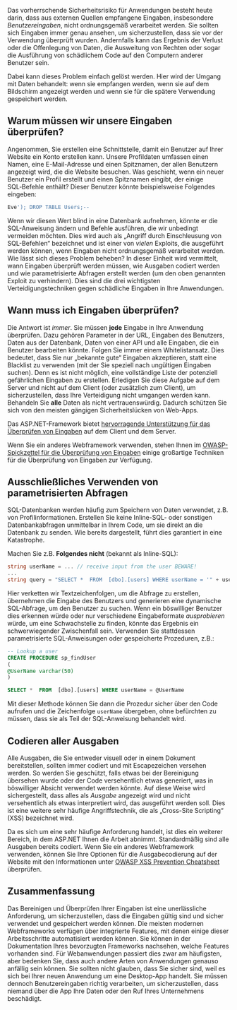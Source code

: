 Das vorherrschende Sicherheitsrisiko für Anwendungen besteht heute darin, dass aus externen Quellen empfangene Eingaben, insbesondere _Benutzereingaben_, nicht ordnungsgemäß verarbeitet werden. Sie sollten sich Eingaben immer genau ansehen, um sicherzustellen, dass sie vor der Verwendung überprüft wurden. Andernfalls kann das Ergebnis der Verlust oder die Offenlegung von Daten, die Ausweitung von Rechten oder sogar die Ausführung von schädlichem Code auf den Computern anderer Benutzer sein.

Dabei kann dieses Problem einfach gelöst werden. Hier wird der Umgang mit Daten behandelt: wenn sie empfangen werden, wenn sie auf dem Bildschirm angezeigt werden und wenn sie für die spätere Verwendung gespeichert werden.

## <a name="why-do-we-need-to-validate-our-input"></a>Warum müssen wir unsere Eingaben überprüfen?

Angenommen, Sie erstellen eine Schnittstelle, damit ein Benutzer auf Ihrer Website ein Konto erstellen kann. Unsere Profildaten umfassen einen Namen, eine E-Mail-Adresse und einen Spitznamen, der allen Benutzern angezeigt wird, die die Website besuchen. Was geschieht, wenn ein neuer Benutzer ein Profil erstellt und einen Spitznamen eingibt, der einige SQL‑Befehle enthält? Dieser Benutzer könnte beispielsweise Folgendes eingeben:

```sql
Eve'); DROP TABLE Users;--
```

Wenn wir diesen Wert blind in eine Datenbank aufnehmen, könnte er die SQL-Anweisung ändern und Befehle ausführen, die wir unbedingt vermeiden möchten. Dies wird auch als „Angriff durch Einschleusung von SQL-Befehlen“ bezeichnet und ist einer von _vielen_ Exploits, die ausgeführt werden können, wenn Eingaben nicht ordnungsgemäß verarbeitet werden. Wie lässt sich dieses Problem beheben? In dieser Einheit wird vermittelt, wann Eingaben überprüft werden müssen, wie Ausgaben codiert werden und wie parametrisierte Abfragen erstellt werden (um den oben genannten Exploit zu verhindern). Dies sind die drei wichtigsten Verteidigungstechniken gegen schädliche Eingaben in Ihre Anwendungen.

## <a name="when-do-i-need-to-validate-input"></a>Wann muss ich Eingaben überprüfen?

Die Antwort ist _immer_. Sie müssen **jede** Eingabe in Ihre Anwendung überprüfen. Dazu gehören Parameter in der URL, Eingaben des Benutzers, Daten aus der Datenbank, Daten von einer API und alle Eingaben, die ein Benutzer bearbeiten könnte. Folgen Sie immer einem Whitelistansatz. Dies bedeutet, dass Sie nur „bekannte gute“ Eingaben akzeptieren, statt eine Blacklist zu verwenden (mit der Sie speziell nach ungültigen Eingaben suchen). Denn es ist nicht möglich, eine vollständige Liste der potenziell gefährlichen Eingaben zu erstellen.  Erledigen Sie diese Aufgabe auf dem Server und nicht auf dem Client (oder zusätzlich zum Client), um sicherzustellen, dass Ihre Verteidigung nicht umgangen werden kann. Behandeln Sie **alle** Daten als nicht vertrauenswürdig. Dadurch schützen Sie sich von den meisten gängigen Sicherheitslücken von Web-Apps.

Das ASP.NET-Framework bietet [hervorragende Unterstützung für das Überprüfen von Eingaben](https://docs.microsoft.com/aspnet/web-pages/overview/ui-layouts-and-themes/validating-user-input-in-aspnet-web-pages-sites) auf dem Client und dem Server.

Wenn Sie ein anderes Webframework verwenden, stehen Ihnen im [OWASP-Spickzettel für die Überprüfung von Eingaben](https://www.owasp.org/index.php/Input_Validation_Cheat_Sheet) einige großartige Techniken für die Überprüfung von Eingaben zur Verfügung.


## <a name="always-use-parameterized-queries"></a>Ausschließliches Verwenden von parametrisierten Abfragen

SQL-Datenbanken werden häufig zum Speichern von Daten verwendet, z.B. von Profilinformationen.  Erstellen Sie keine Inline-SQL- oder sonstigen Datenbankabfragen unmittelbar in Ihrem Code, um sie direkt an die Datenbank zu senden. Wie bereits dargestellt, führt dies garantiert in eine Katastrophe.

Machen Sie z.B. **Folgendes nicht** (bekannt als Inline-SQL):

```csharp
string userName = ... // receive input from the user BEWARE!
...
string query = "SELECT *  FROM  [dbo].[users] WHERE userName = '" + userName + "'";
```

Hier verketten wir Textzeichenfolgen, um die Abfrage zu erstellen, übernehmen die Eingabe des Benutzers und generieren eine dynamische SQL-Abfrage, um den Benutzer zu suchen. Wenn ein böswilliger Benutzer dies erkennen würde oder nur verschiedene Eingabeformate _ausprobieren_ würde, um eine Schwachstelle zu finden, könnte das Ergebnis ein schwerwiegender Zwischenfall sein. Verwenden Sie stattdessen parametrisierte SQL-Anweisungen oder gespeicherte Prozeduren, z.B.:

```sql
-- Lookup a user
CREATE PROCEDURE sp_findUser
(
@UserName varchar(50)
)

SELECT *  FROM  [dbo].[users] WHERE userName = @UserName
```

Mit dieser Methode können Sie dann die Prozedur sicher über den Code aufrufen und die Zeichenfolge `userName` übergeben, ohne befürchten zu müssen, dass sie als Teil der SQL-Anweisung behandelt wird.

## <a name="always-encode-your-output"></a>Codieren aller Ausgaben

Alle Ausgaben, die Sie entweder visuell oder in einem Dokument bereitstellen, sollten immer codiert und mit Escapezeichen versehen werden. So werden Sie geschützt, falls etwas bei der Bereinigung übersehen wurde oder der Code versehentlich etwas generiert, was in böswilliger Absicht verwendet werden könnte. Auf diese Weise wird sichergestellt, dass alles als _Ausgabe_ angezeigt wird und nicht versehentlich als etwas interpretiert wird, das ausgeführt werden soll. Dies ist eine weitere sehr häufige Angriffstechnik, die als „Cross-Site Scripting“ (XSS) bezeichnet wird.

Da es sich um eine sehr häufige Anforderung handelt, ist dies ein weiterer Bereich, in dem ASP.NET Ihnen die Arbeit abnimmt. Standardmäßig sind alle Ausgaben bereits codiert. Wenn Sie ein anderes Webframework verwenden, können Sie Ihre Optionen für die Ausgabecodierung auf der Website mit den Informationen unter [OWASP XSS Prevention Cheatsheet](https://www.owasp.org/index.php/XSS_(Cross_Site_Scripting)_Prevention_Cheat_Sheet) überprüfen.

## <a name="summary"></a>Zusammenfassung

Das Bereinigen und Überprüfen Ihrer Eingaben ist eine unerlässliche Anforderung, um sicherzustellen, dass die Eingaben gültig sind und sicher verwendet und gespeichert werden können. Die meisten modernen Webframeworks verfügen über integrierte Features, mit denen einige dieser Arbeitsschritte automatisiert werden können. Sie können in der Dokumentation Ihres bevorzugten Frameworks nachsehen, welche Features vorhanden sind. Für Webanwendungen passiert dies zwar am häufigsten, aber bedenken Sie, dass auch andere Arten von Anwendungen genauso anfällig sein können. Sie sollten nicht glauben, dass Sie sicher sind, weil es sich bei Ihrer neuen Anwendung um eine Desktop-App handelt. Sie müssen dennoch Benutzereingaben richtig verarbeiten, um sicherzustellen, dass niemand über die App Ihre Daten oder den Ruf Ihres Unternehmens beschädigt.